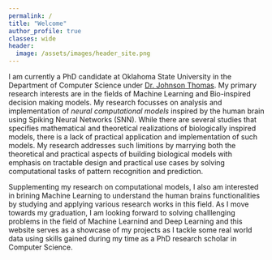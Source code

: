 ```yaml
---
permalink: /
title: "Welcome"
author_profile: true
classes: wide
header:
  image: /assets/images/header_site.png
---
```



I am currently a PhD candidate at Oklahoma State University in the Department of Computer Science under [Dr. Johnson Thomas](https://www.cs.okstate.edu/~jpt/). My primary research interests are in the fields of Machine Learning and Bio-inspired decision making models. My research focusses on analysis and implementation of *neural computational models* inspired by the human brain using Spiking Neural Networks (SNN). While there are several studies that specifies mathematical and theoretical realizations of biologically inspired models, there is a lack of practical application and implementation of such models. My research addresses such limitions by marrying both the theoretical and practical aspects of building biological models with emphasis on tractable design and practical use cases by solving computational tasks of pattern recognition and prediction.

Supplementing my research on computational models, I also am interested in brining Machine Learning to understand the human brains functionalities by studying and applying various research works in this field. As I move towards my graduation, I am looking forward to solving challlenging problems in the field of Machine Learnind and Deep Learning and this website serves as a showcase of my projects as I tackle some real world data using skills gained during my time as a PhD research scholar in Computer Science.
